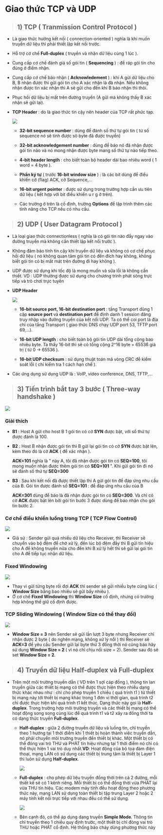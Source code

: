 # Giao thức TCP và UDP
>## **1) TCP ( Tranmission Control Protocol )**
- Là giao thức hướng kết nối ( connection-oriented ) nghĩa là khi muốn truyền dữ liệu thì phải thiết lập kết nối trước.
- Hỗ trợ cơ chế **Full-duplex** ( truyền và nhận dữ liệu cùng 1 lúc ).
- Cung cấp cơ chế đánh giá số gói tin ( **Sequencing** ) : để ráp gói tin cho đúng ở điểm nhận.
- Cung cấp cơ chế báo nhận ( **Acknowledement** ) : khi A gửi dữ liệu cho B, B nhận được thì gửi gói tin cho A xác nhận là đã nhận. Nếu không nhận được tin xác nhận thì A sẽ gửi cho đến khi B báo nhận thì thôi.
- Phục hồi dữ liệu bị mất trên đường truyền (A gửi mà không thấy B xác nhận sẽ gửi lại).
- **TCP Header** : do là giao thức tin cậy nên header của TCP rất phức tạp.

    ![](/images/ccna/4_Giao_thuc_TCP_va_UDP/1.png)

    - **32-bit sequence number** : dùng để đánh số thứ tự gói tin ( từ số sequence nó sẽ tính được sô byte đã được truyền)

    - **32-bit acknowledgement number** : dùng để báo nó đã nhận được gói tin nào và nó mong nhận được byte mang số thứ tự nào tiếp theo.

    - **4-bit header length** : cho biết toàn bộ header dài bao nhiêu word ( 1 word = 4 byte ).

    - **Phần ký tự** ( trước **16-bit window size** ) : là các bit dùng để điều khiển cờ (flag) ACK, cờ Sequence,...

    - **16-bit urgent pointer** : được sử dụng trong trường hợp cần ưu tiên dữ liệu ( kết hợp với bit điều khiển u r g ở trên).

    - Các trường ở trên là cố định, trường **Options** để lập trình thêm các tính năng cho TCP nếu có nhu cầu.

> ## **2) UDP ( User Datagram Protocol )**
- Là loại giao thức connectionless ( nghĩa là có gói tin nào đẩy ngay vào đường truyền mà không cần thiết lập kết nối trước ).
- Không đảm bảo tính tin cậy khi truyền dữ liệu và không có cơ chế phục hồi dữ liệu ( nó không quan tâm gói tin có đến đích hay không, không biết gói tin có bị mất mát trên đường đi hay không ).
- UDP được sử dụng khi tốc độ là mong muốn và sửa lỗi là không cần thiết. VD : UDP thường được sử dụng cho chương trình phát sóng trực tiếp và trò chơi trực tuyến
- **UDP Header** 

    ![](/images/ccna/4_Giao_thuc_TCP_va_UDP/2.png)

    - **16-bit source port, 16-bit destination port** : tầng Transport dùng 1 cặp **source port** và **destination port** để định danh 1 session đâng truy nhập vào đường truyền của kết nối UDP. Ta có thể coi port là địa chỉ của tầng Transport ( giao thức DNS chạy UDP port 53, TFTP port 69,...).
    
    - **16-bit UDP length** : cho biết toàn bộ gói tin UDP dài tổng cộng bao nhiêu byte. Ta thấy 16-bit thì sẽ có tổng cộng 2^16 byte = 65536 giá trị ( từ 0 -> 65536 ).

    - **16-bit UDP checksum** : sử dụng thuật toán mã vòng CRC để kiểm soát lỗi ( chỉ kiểm tra 1 cách hạn chế ).

- Các ứng dụng sử dụng UDP là : VoIP, video conference, DNS, TFTP,...
> ## **3) Tiến trình bắt tay 3 bước ( Three-way handshake )**

![](/images/ccna/4_Giao_thuc_TCP_va_UDP/3.png)

### **Giải thích**
- **B1** : Host A gửi cho host B 1 gói tin có cờ **SYN** được bật, với số thứ tự được đánh là 100.

- **B2** : Host B nhận được gói tin thì B gửi lại gói tin có cờ **SYN** được bật lên, kèm theo đó là cờ **ACK** ( để xác nhận ).

    **ACK=101** nghĩa là " này A, tôi đã nhận được gói tin có **SEQ=100**, tôi mong muốn nhận được thêm gói tin có **SEQ=101** ". Khi gửi gói tin đi nó sẽ đánh số thứ tự **SEQ=300**

- **B3** : Sau khi kết nối đã được thiết lập thì A gửi gói tin để đáp ứng nhu cầu của B.
    Gói tin được đánh số **SEQ=101** : để đáp ứng nhu cầu của B

    **ACK=301** dùng để báo là đã nhận được gói tin có **SEQ=300**. Và chỉ có cờ **ACK** được bật lên bởi gói tin bước 3 được dùng để báo nhận cho gói tin bước 2.

### **Cơ chế điều khiển luồng trong TCP ( TCP Flow Control)**

![](/images/ccna/4_Giao_thuc_TCP_va_UDP/4.jpg)

- Giả sử : Sender gửi quá nhiều dữ liệu cho Receiver, thì Receiver sẽ chuyển vào bộ đệm để chờ xử lý, đến lúc bộ đệm đầy thì B gửi tín hiệu cho A để không truyền nữa cho đến khi B xử lý hết thì sẽ gửi lại gói tin cho A để tiếp tục nhận dữ liệu.
### **Fixed Windowing**

![](/images/ccna/4_Giao_thuc_TCP_va_UDP/5.jpg)

- Thay vì gửi từng byte rồi đợi **ACK** thì sender sẽ gửi nhiều byte cùng lúc ( **Window Size** bằng bao nhiêu sẽ gửi bấy nhiêu ).
- Ở cơ chế **Fixed Windowing** thì **Window Size** cố định, nhưng có trường hợp không thể giữ cố định được.
### **TCP Sliding Windowing ( Window Size có thể thay đổi)**

![](/images/ccna/4_Giao_thuc_TCP_va_UDP/6.jpg)

- **Window Size = 3** nên Sender sẽ gửi lần lượt 3 byte nhưng Receiver chỉ nhận được 2 byte ( do nghẽn mạng, không xử lý nổi ) thì Receiver sẽ **ACK=3** để yêu cầu Sender gửi lại byte thứ 3 đồng thời nó cũng báo hãy sử dụng **Window Size = 2** ( vì nó chỉ chịu nổi size = 2). Sender sau đó sẽ set **Window Size = 2**.
> ## **4) Truyền dữ liệu Half-duplex và Full-duplex**
- Trên một môi trường truyền dẫn ( VD trên 1 sợi cáp đồng ), thông tin lan truyền giữa các thiết bị mạng có thể được thực hiện theo nhiều dạng thức khác nhau như : chỉ cho phép truyền 1 chiều ( quá trình t1 ) từ thiết bị mạng này tới thiết bị mạng khác trong 1 đơn vị thời gian, quá trình t2 chỉ được thực hiện khi quá trình t1 kết thúc. Dạng thức này gọi là **Half-duplex**. Trong trường hợp môi trường truyền và các thiết bị mạng có thể hoạt động song song cùng lúc để quá trình t1 và t2 xảy ra đồng thời ta có dạng thức truyền **Full-duplex**.

    - **Half-duplex** : giữa 2 đường truyền dữ liệu và luồng tin, chỉ truyền theo 1 hướng tại 1 thời điểm khi 1 thiết bị hoàn thành việc truyền dẫn, nó phải chuyển môi trường truyền đến thiết bị khác. Một thiết bị có thể đóng vai trò THU và PHÁT tín hiệu nhưng tại 1 thời điểm nó chỉ có thể thực hiện 1 vai trò duy nhất.**VD**: Hoạt động của bộ tọa đàm điện thoại, mạng LAN có sử dụng các thiết bị trung tâm là thiết bị Layer 1 thì luôn sử dụng **Half-duplex**.
    
        ![](/images/ccna/4_Giao_thuc_TCP_va_UDP/8.png)
    - **Full-duplex** : cho phép dữ liệu truyền đồng thời trên cả 2 đường, mỗi thiết kế sẽ có 1 kênh riêng. Mỗi thiết bị có thể đồng thời vừa PHÁT lại vừa THU tín hiệu. Các modem máy tính đều hoạt động theo phương thức này, mạng LAN sử dụng toàn thiết bị tập trung Layer 2 hoặc 2 máy tính kết nối trực tiếp với nhau đều có thể sử dụng.

        ![](/images/ccna/4_Giao_thuc_TCP_va_UDP/7.png)

    - Bên cạnh đó, có thể áp dụng dạng truyền **Simple Mode**. Thông tin chỉ truyền theo 1 chiều quy định trước, một thiết bị chỉ đóng vai trò THU hoặc PHÁT cố định. Hệ thống báo cháy dùng phương thức này

    
    

